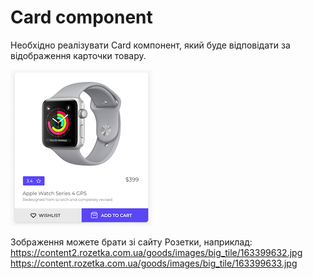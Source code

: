 # Card component

Необхідно реалізувати Card компонент, який буде відповідати за відображення карточки товару.

![preview](preview.png)

Зображення можете брати зі сайту Розетки, наприклад:
https://content2.rozetka.com.ua/goods/images/big_tile/163399632.jpg
https://content.rozetka.com.ua/goods/images/big_tile/163399633.jpg
